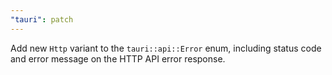 ```yaml
---
"tauri": patch
---
```


Add new `Http` variant to the `tauri::api::Error` enum, including status code and error message on the HTTP API error response.
